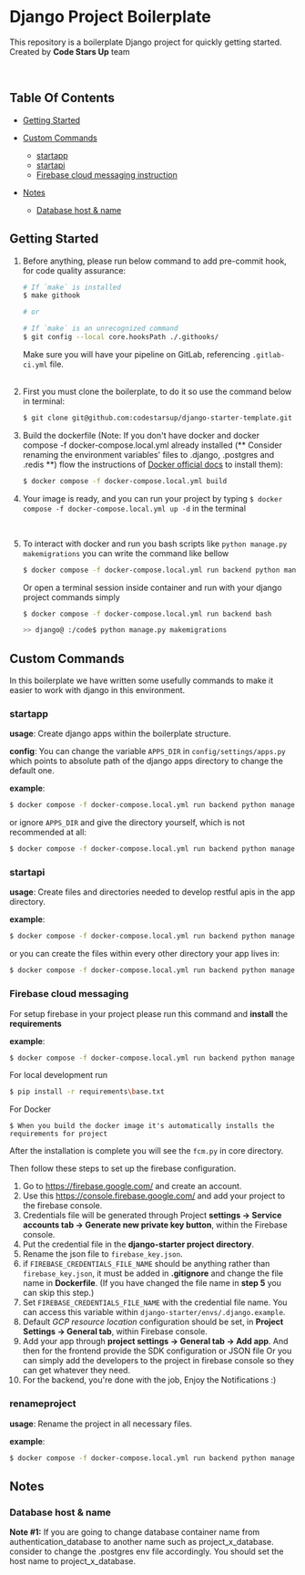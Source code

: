 # Django Project Boilerplate

This repository is a boilerplate Django project for quickly getting started. Created by **Code Stars Up** team

<br>

## Table Of Contents

- [Getting Started](#getting-started)
- [Custom Commands](#custom-commands)

  - [startapp](#startapp)
  - [startapi](#startapi)
  - [Firebase cloud messaging instruction](#firebase-cloud-messaging)
- [Notes](#notes)
   - [Database host & name](#db_and_host_name)

## Getting Started

1. Before anything, please run below command to add pre-commit hook, for code quality assurance:
    ```bash
    # If `make` is installed
    $ make githook

    # or

    # If `make` is an unrecognized command
    $ git config --local core.hooksPath ./.githooks/
    ```
   Make sure you will have your pipeline on GitLab, referencing `.gitlab-ci.yml` file.<br><br>

2. First you must clone the boilerplate, to do it so use the command below in terminal:
    ```bash
    $ git clone git@github.com:codestarsup/django-starter-template.git
    ```

3. Build the dockerfile (Note: If you don't have docker and docker compose -f docker-compose.local.yml already installed (** Consider renaming the environment variables' files to .django, .postgres and .redis **)
   flow the instructions of [Docker official docs](https://docs.docker.com/compose/install/) to install them):

    ```bash
    $ docker compose -f docker-compose.local.yml build
    ```
4. Your image is ready, and you can run your project by typing `$ docker compose -f docker-compose.local.yml up -d` in
   the terminal

<br>

5. To interact with docker and run you bash scripts like `python manage.py makemigrations` you can write the command
   like bellow
    ```bash
    $ docker compose -f docker-compose.local.yml run backend python manage.py <your_command>
    ```
   Or open a terminal session inside container and run with your django project commands simply
    ```bash
    $ docker compose -f docker-compose.local.yml run backend bash

    >> django@ :/code$ python manage.py makemigrations
    ```

## Custom Commands

In this boilerplate we have written some usefully commands to make it easier to work with django in this environment.

### startapp

**usage**:
Create django apps within the boilerplate structure.

**config**:
You can change the variable `APPS_DIR` in `config/settings/apps.py` which points to absolute path of the django apps
directory to change the default one.

**example**:

```bash
$ docker compose -f docker-compose.local.yml run backend python manage.py startapp core
```

or ignore `APPS_DIR` and give the directory yourself, which is not recommended at all:

```bash
$ docker compose -f docker-compose.local.yml run backend python manage.py startapp core --appdir /home/django/core/apps/app
```

### startapi

**usage**:
Create files and directories needed to develop restful apis in the app directory.

**example**:

```bash
$ docker compose -f docker-compose.local.yml run backend python manage.py startapi core #To create files needed for rest api development in the core app directory
```

or you can create the files within every other directory your app lives in:

```bash
$ docker compose -f docker-compose.local.yml run backend python manage.py startapi core --appdir /code/foo/
```

### Firebase cloud messaging

For setup firebase in your project please run this command and **install** the **requirements**

**example**:

```bash
$ docker compose -f docker-compose.local.yml run backend python manage.py fcmup
```

For local development run

```bash
$ pip install -r requirements\base.txt
```

For Docker

```
$ When you build the docker image it's automatically installs the requirements for project
```

After the installation is complete you will see the `fcm.py` in core directory.

Then follow these steps to set up the firebase configuration.

1. Go to https://firebase.google.com/ and create an account.
2. Use this https://console.firebase.google.com/ and add your project to the firebase console.
3. Credentials file will be generated through Project **settings -> Service accounts tab -> Generate new private key
   button**,
   within the Firebase console.
4. Put the credential file in the **django-starter project directory**.
5. Rename the json file to `firebase_key.json`.
6. if `FIREBASE_CREDENTIALS_FILE_NAME` should be anything rather than `firebase_key.json`, it must be added in
   **.gitignore**
   and change the file name in **Dockerfile**. (If you have changed the file name in **step 5** you can skip this
   step.)
7. Set `FIREBASE_CREDENTIALS_FILE_NAME` with the credential file name. You can access
   this variable within `django-starter/envs/.django.example`.
8. Default _GCP resource location_ configuration should be set, in **Project Settings -> General tab**, within Firebase
   console.
9. Add your app through **project settings -> General tab -> Add app**. And then for the frontend provide the SDK
   configuration or JSON file Or you can simply add the developers to the project in firebase console so they can get
   whatever they need.
10. For the backend, you're done with the job, Enjoy the Notifications :)

### renameproject

**usage**:
Rename the project in all necessary files.

**example**:

```bash
$ docker compose -f docker-compose.local.yml run backend python manage.py renameproject config codestars # "config" is the current name of project and "codestars" is the new name
```


## Notes

### Database host & name

**Note #1:** If you are going to change database container name from authentication_database to another name such as project_x_database. consider to change the .postgres env file accordingly. You should set the host name
to project_x_database.
